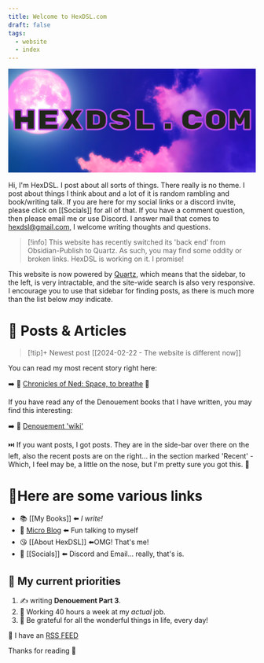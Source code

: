```yaml
---
title: Welcome to HexDSL.com
draft: false
tags:
  - website
  - index
---
```

![HexDSL Banner](WebBanner.jpg)

Hi, I'm HexDSL. I post about all sorts of things. There really is no theme. I post about things I think about and a lot of it is random rambling and book/writing talk. If you are here for my social links or a discord invite, please click on [[Socials]] for all of that. If you have a comment question, then please email me or use Discord. I answer mail that comes to [hexdsl@gmail.com,](mailto:hexdsl@gmail.com) I welcome writing thoughts and questions.

> [!info]
>  This website has recently switched its 'back end' from Obsidian-Publish to Quartz. As such, you may find some oddity or broken links. HexDSL is working on it. I promise! 
> 

This website is now powered by [Quartz](https://quartz.jzhao.xyz), which means that the sidebar, to the left, is very intractable, and the site-wide search is also very responsive. I encourage you to use that sidebar for finding posts, as there is much more than the list below *may* indicate.

# 📰 Posts & Articles
> [!tip]+ Newest post
> [[2024-02-22 - The website is different now]]

You can read my most recent story right here:

➡️ 📖 [Chronicles of Ned: Space, to breathe](<Writing/ChroniclesOfNed/Space, to Breathe/Start Here.md>) 🚀

If you have read any of the Denouement books that I have written, you may find this interesting:

➡️ 📖 [Denouement 'wiki'](<Writing/Denouement/Denouement notes.md>)

⏭️ If you want posts, I got posts. They are in the side-bar over there on the left, also the recent posts are on the right... in the section marked 'Recent' - Which, I feel may be, a little on the nose, but I'm pretty sure you got this. 💋
# 🔗Here are some various links
- 📚 [[My Books]] ⬅️ *I write!*
- 🦠 [Micro Blog](https://getupnote.com/share/notes/AUiZ14tRv0anStjXFyr6Xg51TGB3/3d37c69e-e152-4dee-a1cb-e63fd10b8c94) ⬅️ Fun talking to myself
- 😘 [[About HexDSL]] ⬅️OMG! That's me!
- 🦩 [[Socials]] ⬅️ Discord and Email... really, that's is.

## 🌃 My current priorities
1. ✍️ writing **Denouement Part 3**.
2. 💼 Working 40 hours a week at my *actual* job.
4. 🥰 Be grateful for all the wonderful things in life, every day!

🛜 I have an [RSS FEED](https://hexdsl.com/index.xml)

Thanks for reading 👋 